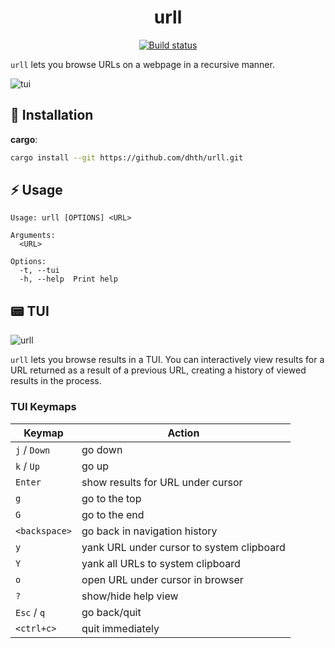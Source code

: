 <p align="center">
  <h1 align="center">urll</h1>
  <p align="center">
    <a href="https://github.com/dhth/urll/actions/workflows/main.yml"><img alt="Build status" src="https://img.shields.io/github/actions/workflow/status/dhth/urll/main.yml?style=flat-square"></a>
  </p>
</p>

`urll` lets you browse URLs on a webpage in a recursive manner.

![tui](https://github.com/user-attachments/assets/b1939f41-e3b8-4e8a-8e28-a27a9fe39133)

💾 Installation
---

**cargo**:

```sh
cargo install --git https://github.com/dhth/urll.git
```

⚡️ Usage
---

```text
Usage: urll [OPTIONS] <URL>

Arguments:
  <URL>

Options:
  -t, --tui
  -h, --help  Print help
```

📟 TUI
---

![urll](https://github.com/user-attachments/assets/6670724f-93e2-4750-b99b-9f74e5aeb600)

`urll` lets you browse results in a TUI. You can interactively view results for
a URL returned as a result of a previous URL, creating a history of viewed
results in the process.

### TUI Keymaps

| Keymap        | Action                                    |
|---------------|-------------------------------------------|
| `j` / `Down`  | go down                                   |
| `k` / `Up`    | go up                                     |
| `Enter`       | show results for URL under cursor         |
| `g`           | go to the top                             |
| `G`           | go to the end                             |
| `<backspace>` | go back in navigation history             |
| `y`           | yank URL under cursor to system clipboard |
| `Y`           | yank all URLs to system clipboard         |
| `o`           | open URL under cursor in browser          |
| `?`           | show/hide help view                       |
| `Esc` / `q`   | go back/quit                              |
| `<ctrl+c>`    | quit immediately                          |
